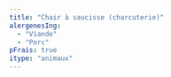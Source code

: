 ```yaml
---
title: "Chair à saucisse (charcuterie)"
alergenesIng:
  - "Viande"
  - "Porc"
pFrais: true
itype: "animaux"
---
```

